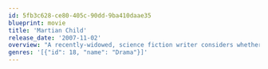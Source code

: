```yaml
---
id: 5fb3c628-ce80-405c-90dd-9ba410daae35
blueprint: movie
title: 'Martian Child'
release_date: '2007-11-02'
overview: "A recently-widowed, science fiction writer considers whether to adopt a hyper-imaginative 6-year-old abandoned and socially-rejected boy who says he's really from Mars."
genres: '[{"id": 18, "name": "Drama"}]'
---
```

